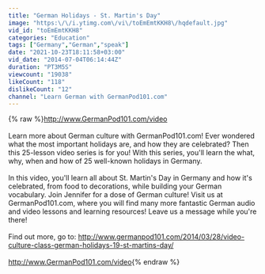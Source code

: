 ```yaml
---
title: "German Holidays - St. Martin's Day"
image: "https:\/\/i.ytimg.com\/vi\/toEmEmtKKH8\/hqdefault.jpg"
vid_id: "toEmEmtKKH8"
categories: "Education"
tags: ["Germany","German","speak"]
date: "2021-10-23T18:11:58+03:00"
vid_date: "2014-07-04T06:14:44Z"
duration: "PT3M5S"
viewcount: "19038"
likeCount: "118"
dislikeCount: "12"
channel: "Learn German with GermanPod101.com"
---
```

{% raw %}<a rel="nofollow" target="blank" href="http://www.GermanPod101.com/video">http://www.GermanPod101.com/video</a><br /><br />Learn more about German culture with GermanPod101.com! Ever wondered what the most important holidays are, and how they are celebrated? Then this 25-lesson video series is for you! With this series, you'll learn the what, why, when and how of 25 well-known holidays in Germany.<br /><br />In this video, you'll learn all about St. Martin's Day in Germany and how it's celebrated, from food to decorations, while building your German vocabulary. Join Jennifer for a dose of German culture! Visit us at GermanPod101.com, where you will find many more fantastic German audio and video lessons and learning resources! Leave us a message while you're there!<br /><br />Find out more, go to: <a rel="nofollow" target="blank" href="http://www.germanpod101.com/2014/03/28/video-culture-class-german-holidays-19-st-martins-day/">http://www.germanpod101.com/2014/03/28/video-culture-class-german-holidays-19-st-martins-day/</a><br /><br /><a rel="nofollow" target="blank" href="http://www.GermanPod101.com/video">http://www.GermanPod101.com/video</a>{% endraw %}
